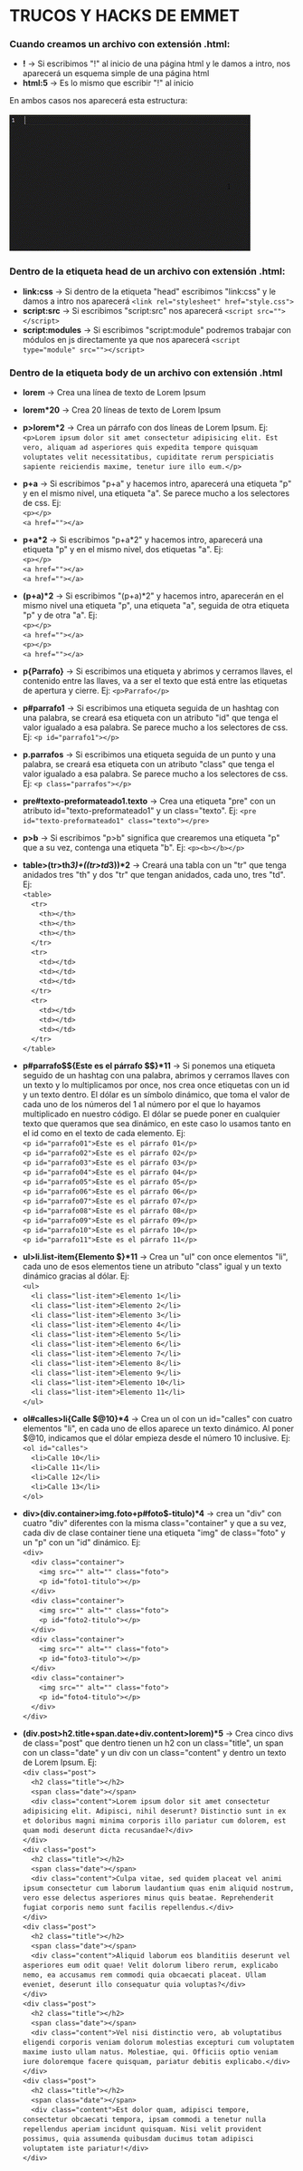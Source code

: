 # TRUCOS Y HACKS DE EMMET
### Cuando creamos un archivo con extensión .html:
- **!** -> Si escribimos "!" al inicio de una página html y le damos a intro, nos aparecerá un esquema simple de una página html
- **html:5** -> Es lo mismo que escribir "!" al inicio <br>

En ambos casos nos aparecerá esta estructura: <br><br>
![Puedes ver un ejemplo aquí](https://github.com/CrisCorreaS/trucos-vscode/blob/main/Emmet/Videos/html.gif)

### Dentro de la etiqueta head de un archivo con extensión .html:
- **link:css** -> Si dentro de la etiqueta "head" escribimos "link:css" y le damos a intro nos aparecerá ``<link rel="stylesheet" href="style.css">``
- **script:src** -> Si escribimos "script:src" nos aparecerá ``<script src=""></script>``
- **script:modules** -> Si escribimos "script:module" podremos trabajar con módulos en js directamente ya que nos aparecerá ``<script type="module" src=""></script>``

### Dentro de la etiqueta body de un archivo con extensión .html
- **lorem** -> Crea una línea de texto de Lorem Ipsum
- **lorem*20** -> Crea 20 líneas de texto de Lorem Ipsum

- **p>lorem*2** -> Crea un párrafo con dos líneas de Lorem Ipsum. Ej: <br>
``<p>Lorem ipsum dolor sit amet consectetur adipisicing elit. Est vero, aliquam ad asperiores quis expedita tempore quisquam voluptates velit necessitatibus, cupiditate rerum perspiciatis sapiente reiciendis maxime, tenetur iure illo eum.</p>``

- **p+a** -> Si escribimos "p+a" y hacemos intro, aparecerá una etiqueta "p" y en el mismo nivel, una etiqueta "a". Se parece mucho a los selectores de css. Ej: <br>
``<p></p>`` <br>
``<a href=""></a>``

- <b>p+a\*2</b> -> Si escribimos "p+a\*2" y hacemos intro, aparecerá una etiqueta "p" y en el mismo nivel, dos etiquetas "a". Ej: <br>
``<p></p>`` <br>
``<a href=""></a>`` <br>
``<a href=""></a>``

- <b>(p+a)*2</b> -> Si escribimos "(p+a)*2" y hacemos intro, aparecerán en el mismo nivel una etiqueta "p", una etiqueta "a", seguida de otra etiqueta "p" y de otra "a". Ej: <br>
``<p></p>`` <br>
``<a href=""></a>`` <br>
``<p></p>`` <br>
``<a href=""></a>``

- **p{Parrafo}** -> Si escribimos una etiqueta y abrimos y cerramos llaves, el contenido entre las llaves, va a ser el texto que está entre las etiquetas de apertura y cierre. Ej:
``<p>Parrafo</p>``

- **p#parrafo1** -> Si escribimos una etiqueta seguida de un hashtag con una palabra, se creará esa etiqueta con un atributo "id" que tenga el valor igualado a esa palabra. Se parece mucho a los selectores de css. Ej:
``<p id="parrafo1"></p>``

- **p.parrafos** -> Si escribimos una etiqueta seguida de un punto y una palabra, se creará esa etiqueta con un atributo "class" que tenga el valor igualado a esa palabra. Se parece mucho a los selectores de css. Ej:
``<p class="parrafos"></p>``

- **pre#texto-preformateado1.texto** -> Crea una etiqueta "pre" con un atributo id="texto-preformateado1" y un class="texto". Ej:
``<pre id="texto-preformateado1" class="texto"></pre>``

- **p>b** -> Si escribimos "p>b" significa que crearemos una etiqueta "p" que a su vez, contenga una etiqueta "b". Ej:
``<p><b></b></p>``

- <b>table>(tr>th*3)+((tr>td*3))*2</b> -> Creará una tabla con un "tr" que tenga anidados tres "th" y dos "tr" que tengan anidados, cada uno, tres "td". Ej: <br>
``<table>`` <br>
    ``  <tr>`` <br>
      ``    <th></th>`` <br>
      ``    <th></th>`` <br>
      ``    <th></th>`` <br>
    ``  </tr>`` <br>
    ``  <tr>`` <br>
      ``    <td></td>`` <br>
      ``    <td></td>`` <br>
      ``    <td></td>`` <br>
    ``  </tr>`` <br>
    ``  <tr>`` <br>
      ``    <td></td>`` <br>
      ``    <td></td>`` <br>
      ``    <td></td>`` <br>
    ``  </tr>`` <br>
  ``</table>``
  
- <b>p#parrafo$${Este es el párrafo $$}*11</b> -> Si ponemos una etiqueta seguido de un hashtag con una palabra, abrimos y cerramos llaves con un texto y lo multiplicamos por once, nos crea once etiquetas con un id y un texto dentro. El dólar es un símbolo dinámico, que toma el valor de cada uno de los números del 1 al número por el que lo hayamos multiplicado en nuestro código. El dólar se puede poner en cualquier texto que queramos que sea dinámico, en este caso lo usamos tanto en el id como en el texto de cada elemento. Ej: <br>
``<p id="parrafo01">Este es el párrafo 01</p>`` <br>
``<p id="parrafo02">Este es el párrafo 02</p>`` <br>
``<p id="parrafo03">Este es el párrafo 03</p>`` <br>
``<p id="parrafo04">Este es el párrafo 04</p>`` <br>
``<p id="parrafo05">Este es el párrafo 05</p>`` <br>
``<p id="parrafo06">Este es el párrafo 06</p>`` <br>
``<p id="parrafo07">Este es el párrafo 07</p>`` <br>
``<p id="parrafo08">Este es el párrafo 08</p>`` <br>
``<p id="parrafo09">Este es el párrafo 09</p>`` <br>
``<p id="parrafo10">Este es el párrafo 10</p>`` <br>
``<p id="parrafo11">Este es el párrafo 11</p>``

- <b>ul>li.list-item{Elemento $}*11</b> -> Crea un "ul" con once elementos "li", cada uno de esos elementos tiene un atributo "class" igual y un texto dinámico gracias al dólar. Ej: <br>
``<ul>`` <br>
``  <li class="list-item">Elemento 1</li>`` <br>
``  <li class="list-item">Elemento 2</li>`` <br>
``  <li class="list-item">Elemento 3</li>`` <br>
``  <li class="list-item">Elemento 4</li>`` <br>
``  <li class="list-item">Elemento 5</li>`` <br>
``  <li class="list-item">Elemento 6</li>`` <br>
``  <li class="list-item">Elemento 7</li>`` <br>
``  <li class="list-item">Elemento 8</li>`` <br>
``  <li class="list-item">Elemento 9</li>`` <br>
``  <li class="list-item">Elemento 10</li>`` <br>
``  <li class="list-item">Elemento 11</li>`` <br>
  ``</ul>``

- <b>ol#calles&gt;li{Calle $@10}*4</b> -> Crea un ol con un id="calles" con cuatro elementos "li", en cada uno de ellos aparece un texto dinámico. Al poner $@10, indicamos que el dólar empieza desde el número 10 inclusive. Ej: <br>
``<ol id="calles">`` <br>
``  <li>Calle 10</li>`` <br>
``  <li>Calle 11</li>`` <br>
``  <li>Calle 12</li>`` <br>
``  <li>Calle 13</li>`` <br>
``</ol>``

- <b>div>(div.container>img.foto+p#foto$-titulo)*4</b> -> crea un "div" con cuatro "div" diferentes con la misma class="container" y que a su vez, cada div de clase container tiene una etiqueta "img" de class="foto" y un "p" con un "id" dinámico. Ej: <br>
``<div>`` <br>
``  <div class="container">`` <br>
``    <img src="" alt="" class="foto">`` <br>
``    <p id="foto1-titulo"></p>`` <br>
``  </div>`` <br>
``  <div class="container">`` <br>
``    <img src="" alt="" class="foto">`` <br>
``    <p id="foto2-titulo"></p>`` <br>
``  </div>`` <br>
``  <div class="container">`` <br>
``    <img src="" alt="" class="foto">`` <br>
``    <p id="foto3-titulo"></p>`` <br>
``  </div>`` <br>
``  <div class="container">`` <br>
``    <img src="" alt="" class="foto">`` <br>
``    <p id="foto4-titulo"></p>`` <br>
``  </div>`` <br>
``</div>``

- <b>(div.post>h2.title+span.date+div.content>lorem)*5</b> -> Crea cinco divs de class="post" que dentro tienen un h2 con un class="title", un span con un class="date" y un div con un class="content" y dentro un texto de Lorem Ipsum. Ej: <br>
``<div class="post">`` <br>
``  <h2 class="title"></h2>`` <br>
``  <span class="date"></span>`` <br>
``  <div class="content">Lorem ipsum dolor sit amet consectetur adipisicing elit. Adipisci, nihil deserunt? Distinctio sunt in ex et doloribus magni minima corporis illo pariatur cum dolorem, est quam modi deserunt dicta recusandae?</div>`` <br>
``</div>`` <br>
``<div class="post">`` <br>
``  <h2 class="title"></h2>`` <br>
``  <span class="date"></span>`` <br>
``  <div class="content">Culpa vitae, sed quidem placeat vel animi ipsum consectetur cum laborum laudantium quas enim aliquid nostrum, vero esse delectus asperiores minus quis beatae. Reprehenderit fugiat corporis nemo sunt facilis repellendus.</div>`` <br>
``</div>`` <br>
``<div class="post">`` <br>
``  <h2 class="title"></h2>`` <br>
``  <span class="date"></span>`` <br>
``  <div class="content">Aliquid laborum eos blanditiis deserunt vel asperiores eum odit quae! Velit dolorum libero rerum, explicabo nemo, ea accusamus rem commodi quia obcaecati placeat. Ullam eveniet, deserunt illo consequatur quia voluptas?</div>`` <br>
``</div>`` <br>
``<div class="post">`` <br>
``  <h2 class="title"></h2>`` <br>
``  <span class="date"></span>`` <br>
``  <div class="content">Vel nisi distinctio vero, ab voluptatibus eligendi corporis veniam dolorum molestias excepturi cum voluptatem maxime iusto ullam natus. Molestiae, qui. Officiis optio veniam iure doloremque facere quisquam, pariatur debitis explicabo.</div>`` <br>
``</div>`` <br>
``<div class="post">`` <br>
``  <h2 class="title"></h2>`` <br>
``  <span class="date"></span>`` <br>
``  <div class="content">Est dolor quam, adipisci tempore, consectetur obcaecati tempora, ipsam commodi a tenetur nulla repellendus aperiam incidunt quisquam. Nisi velit provident possimus, quia assumenda quibusdam ducimus totam adipisci voluptatem iste pariatur!</div>`` <br>
``</div>``
